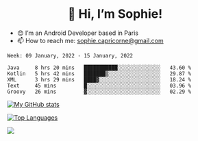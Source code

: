 <h1 align="center"> 👋 Hi, I’m Sophie! </h1>  

- 😊 I’m an Android Developer based in Paris
- 📫 How to reach me: sophie.capricorne@gmail.com


<!--START_SECTION:waka-->
```text
Week: 09 January, 2022 - 15 January, 2022

Java     8 hrs 20 mins   ███████████░░░░░░░░░░░░░░   43.60 % 
Kotlin   5 hrs 42 mins   ███████▒░░░░░░░░░░░░░░░░░   29.87 % 
XML      3 hrs 29 mins   ████▓░░░░░░░░░░░░░░░░░░░░   18.24 % 
Text     45 mins         █░░░░░░░░░░░░░░░░░░░░░░░░   03.96 % 
Groovy   26 mins         ▓░░░░░░░░░░░░░░░░░░░░░░░░   02.29 % 
```
<!--END_SECTION:waka-->

[![My GitHub stats](https://github-readme-stats.vercel.app/api?username=sophicapri&show_icons=true&theme=buefy)](https://github.com/anuraghazra/github-readme-stats)

[![Top Languages](https://github-readme-stats.vercel.app/api/top-langs/?username=sophicapri&langs_count=2&layout=compact)](https://github.com/anuraghazra/github-readme-stats)

![](https://github-readme-streak-stats.herokuapp.com/?user=sophicapri)
